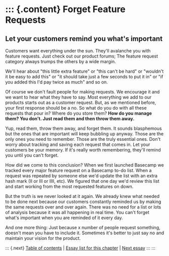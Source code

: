 ::: {.content}
Forget Feature Requests
=======================

Let your customers remind you what\'s important
-----------------------------------------------

Customers want everything under the sun. They\'ll avalanche you with
feature requests. Just check out our product forums; The feature request
category always trumps the others by a wide margin.

We\'ll hear about \"this little extra feature\" or \"this can\'t be
hard\" or \"wouldn\'t it be easy to add this\" or \"it should take just
a few seconds to put it in\" or \"if you added this I\'d pay twice as
much\" and so on.

Of course we don\'t fault people for making requests. We encourage it
and we want to hear what they have to say. Most everything we add to our
products starts out as a customer request. But, as we mentioned before,
your first response should be a no. So what do you do with all these
requests that pour in? Where do you store them? **How do you manage
them? You don\'t. Just read them and then throw them away.**

Yup, read them, throw them away, and forget them. It sounds blasphemous
but the ones that are important will keep bubbling up anyway. Those are
the only ones you need to remember. Those are the truly essential ones.
Don\'t worry about tracking and saving each request that comes in. Let
your customers be your memory. If it\'s really worth remembering,
they\'ll remind you until you can\'t forget.

How did we come to this conclusion? When we first launched Basecamp we
tracked every major feature request on a Basecamp to-do list. When a
request was repeated by someone else we\'d update the list with an extra
hash mark (II or III or IIII, etc). We figured that one day we\'d review
this list and start working from the most requested features on down.

But the truth is we never looked at it again. We already knew what
needed to be done next because our customers constantly reminded us by
making the same requests over and over again. There was no need for a
list or lots of analysis because it was all happening in real time. You
can\'t forget what\'s important when you are reminded of it every day.

And one more thing: Just because x number of people request something,
doesn\'t mean you have to include it. Sometimes it\'s better to just say
no and maintain your vision for the product.

::: {.next}
[Table of contents](toc.php) \| [Essay list for this
chapter](toc.php#ch05) \| [Next essay](ch05_Hold_the_Mayo.php)
:::
:::
